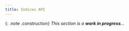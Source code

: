 ```yaml
---
title: Indices API
---
```


{: .note .construction}
_This section is a **work in progress**..._

<div style="min-height: 800px"></div>